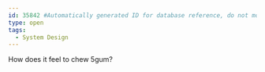 ```yaml
---
id: 35842 #Automatically generated ID for database reference, do not modify!
type: open
tags: 
  - System Design
---
```

How does it feel to chew 5gum? 